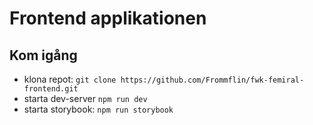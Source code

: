 # Frontend applikationen
## Kom igång
- klona repot: `git clone https://github.com/Frommflin/fwk-femiral-frontend.git`
- starta dev-server `npm run dev`
- starta storybook: `npm run storybook`